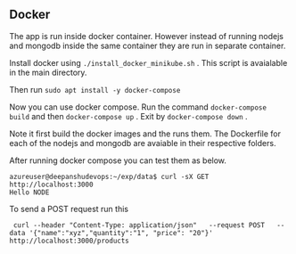 ## Docker

The app is run inside docker container. However instead of running nodejs and mongodb inside the same container they are run in separate container.  

Install docker using  `./install_docker_minikube.sh` . This script is avaialable in the main directory. 

Then run `sudo apt install -y docker-compose`

Now you can use docker compose.
Run the command `docker-compose build` and then `docker-compose up` . Exit by `docker-compose down` .

Note it first build the docker images and the runs them.
The Dockerfile for each of the nodejs and mongodb are avaiable in their respective folders.

After running docker compose you can test them as below.

```
azureuser@deepanshudevops:~/exp/data$ curl -sX GET http://localhost:3000
Hello NODE 
```

To send a POST request run this
```
 curl --header "Content-Type: application/json"   --request POST   --data '{"name":"xyz","quantity":"1", "price": "20"}'   http://localhost:3000/products
```